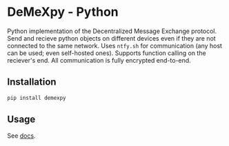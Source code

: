 # DeMeXpy - Python
Python implementation of the Decentralized Message Exchange protocol. Send and recieve python objects on different devices even if they are not connected to the same network. Uses `ntfy.sh` for communication (any host can be used; even self-hosted ones). Supports function calling on the reciever's end. All communication is fully encrypted end-to-end.

## Installation
```bash
pip install demexpy
```

## Usage
See [docs](https://github.com/sentientpixels/demexpy/blob/main/docs/index.md).
